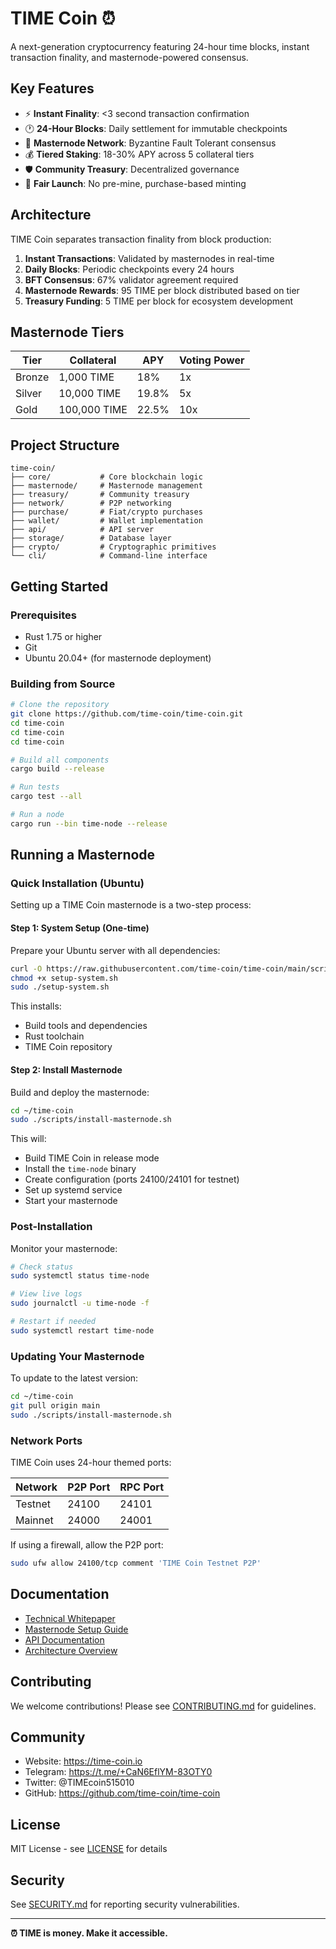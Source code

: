# TIME Coin ⏰

A next-generation cryptocurrency featuring 24-hour time blocks, instant transaction finality, and masternode-powered consensus.

## Key Features

- ⚡ **Instant Finality**: <3 second transaction confirmation
- 🕐 **24-Hour Blocks**: Daily settlement for immutable checkpoints
- 🔗 **Masternode Network**: Byzantine Fault Tolerant consensus
- 💰 **Tiered Staking**: 18-30% APY across 5 collateral tiers
- 🛡️ **Community Treasury**: Decentralized governance
- 🚀 **Fair Launch**: No pre-mine, purchase-based minting

## Architecture

TIME Coin separates transaction finality from block production:

1. **Instant Transactions**: Validated by masternodes in real-time
2. **Daily Blocks**: Periodic checkpoints every 24 hours
3. **BFT Consensus**: 67% validator agreement required
4. **Masternode Rewards**: 95 TIME per block distributed based on tier
5. **Treasury Funding**: 5 TIME per block for ecosystem development

## Masternode Tiers

| Tier | Collateral | APY | Voting Power |
|------|-----------|-----|--------------|
| Bronze | 1,000 TIME | 18% | 1x |
| Silver | 10,000 TIME | 19.8% | 5x |
| Gold   | 100,000 TIME | 22.5% | 10x |

## Project Structure

```
time-coin/
├── core/           # Core blockchain logic
├── masternode/     # Masternode management
├── treasury/       # Community treasury
├── network/        # P2P networking
├── purchase/       # Fiat/crypto purchases
├── wallet/         # Wallet implementation
├── api/            # API server
├── storage/        # Database layer
├── crypto/         # Cryptographic primitives
└── cli/            # Command-line interface
```

## Getting Started

### Prerequisites

- Rust 1.75 or higher
- Git
- Ubuntu 20.04+ (for masternode deployment)

### Building from Source

```bash
# Clone the repository
git clone https://github.com/time-coin/time-coin.git
cd time-coin
cd time-coin
cd time-coin

# Build all components
cargo build --release

# Run tests
cargo test --all

# Run a node
cargo run --bin time-node --release
```

## Running a Masternode

### Quick Installation (Ubuntu)

Setting up a TIME Coin masternode is a two-step process:

#### Step 1: System Setup (One-time)

Prepare your Ubuntu server with all dependencies:

```bash
curl -O https://raw.githubusercontent.com/time-coin/time-coin/main/scripts/setup-system.sh
chmod +x setup-system.sh
sudo ./setup-system.sh
```

This installs:
- Build tools and dependencies
- Rust toolchain
- TIME Coin repository

#### Step 2: Install Masternode

Build and deploy the masternode:

```bash
cd ~/time-coin
sudo ./scripts/install-masternode.sh
```

This will:
- Build TIME Coin in release mode
- Install the `time-node` binary
- Create configuration (ports 24100/24101 for testnet)
- Set up systemd service
- Start your masternode

### Post-Installation

Monitor your masternode:

```bash
# Check status
sudo systemctl status time-node

# View live logs
sudo journalctl -u time-node -f

# Restart if needed
sudo systemctl restart time-node
```

### Updating Your Masternode

To update to the latest version:

```bash
cd ~/time-coin
git pull origin main
sudo ./scripts/install-masternode.sh
```

### Network Ports

TIME Coin uses 24-hour themed ports:

| Network | P2P Port | RPC Port |
|---------|----------|----------|
| Testnet | 24100 | 24101 |
| Mainnet | 24000 | 24001 |

If using a firewall, allow the P2P port:

```bash
sudo ufw allow 24100/tcp comment 'TIME Coin Testnet P2P'
```

## Documentation

- [Technical Whitepaper](docs/whitepaper-technical.md)
- [Masternode Setup Guide](docs/masternodes/setup-guide.md)
- [API Documentation](docs/api/README.md)
- [Architecture Overview](docs/architecture/README.md)

## Contributing

We welcome contributions! Please see [CONTRIBUTING.md](CONTRIBUTING.md) for guidelines.

## Community

- Website: https://time-coin.io
- Telegram: https://t.me/+CaN6EflYM-83OTY0
- Twitter: @TIMEcoin515010
- GitHub: https://github.com/time-coin/time-coin

## License

MIT License - see [LICENSE](LICENSE) for details

## Security

See [SECURITY.md](SECURITY.md) for reporting security vulnerabilities.

---

**⏰ TIME is money. Make it accessible.**
